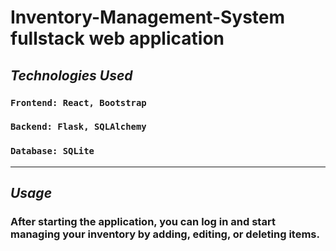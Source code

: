 # Inventory-Management-System fullstack web application
## ***Technologies Used***
### `Frontend: React, Bootstrap`
### `Backend: Flask, SQLAlchemy`
### `Database: SQLite` 
---
## ***Usage***
### After starting the application, you can log in and start managing your inventory by adding, editing, or deleting items.
